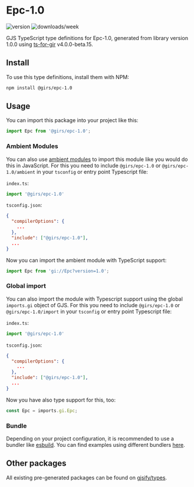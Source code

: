 
# Epc-1.0

![version](https://img.shields.io/npm/v/@girs/epc-1.0)
![downloads/week](https://img.shields.io/npm/dw/@girs/epc-1.0)


GJS TypeScript type definitions for Epc-1.0, generated from library version 1.0.0 using [ts-for-gir](https://github.com/gjsify/ts-for-gir) v4.0.0-beta.15.


## Install

To use this type definitions, install them with NPM:
```bash
npm install @girs/epc-1.0
```

## Usage

You can import this package into your project like this:
```ts
import Epc from '@girs/epc-1.0';
```

### Ambient Modules

You can also use [ambient modules](https://github.com/gjsify/ts-for-gir/tree/main/packages/cli#ambient-modules) to import this module like you would do this in JavaScript.
For this you need to include `@girs/epc-1.0` or `@girs/epc-1.0/ambient` in your `tsconfig` or entry point Typescript file:

`index.ts`:
```ts
import '@girs/epc-1.0'
```

`tsconfig.json`:
```json
{
  "compilerOptions": {
    ...
  },
  "include": ["@girs/epc-1.0"],
  ...
}
```

Now you can import the ambient module with TypeScript support: 

```ts
import Epc from 'gi://Epc?version=1.0';
```

### Global import

You can also import the module with Typescript support using the global `imports.gi` object of GJS.
For this you need to include `@girs/epc-1.0` or `@girs/epc-1.0/import` in your `tsconfig` or entry point Typescript file:

`index.ts`:
```ts
import '@girs/epc-1.0'
```

`tsconfig.json`:
```json
{
  "compilerOptions": {
    ...
  },
  "include": ["@girs/epc-1.0"],
  ...
}
```

Now you have also type support for this, too:

```ts
const Epc = imports.gi.Epc;
```

### Bundle

Depending on your project configuration, it is recommended to use a bundler like [esbuild](https://esbuild.github.io/). You can find examples using different bundlers [here](https://github.com/gjsify/ts-for-gir/tree/main/examples).

## Other packages

All existing pre-generated packages can be found on [gjsify/types](https://github.com/gjsify/types).

